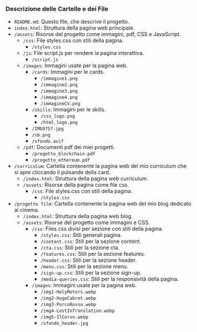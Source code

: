 ### Descrizione delle Cartelle e dei File

- `README.md`: Questo file, che descrive il progetto.
- `index.html`: Struttura della pagina web principale.
- `/assets`: Risorse del progetto come immagini, pdf, CSS e JavaScript.
    - `/css`: File styles.css con stili della pagina.
        - `/styles.css`
    - `/js`: File script.js per rendere la pagina interattiva.
        - `/script.js`
    - `/images`: Immagini usate per la pagina web.
        - `/cards`: Immagini per le cards.
            - `/immagine1.png`
            - `/immagine2.png`
            - `/immagine3.png`
            - `/immagine4.png`
            - `/immagineCV.png`
        - `/skills`: Immagini per le skills.
            - `/css_logo.png`
            - `/html_logo.png`
        - `/IMG9757.jpg`
        - `/sb.png`
        - `/sfondo.avif`
    - `/pdf`: Documenti pdf dei miei progetti.
        - `/progetto_blockchain.pdf`
        - `/progetto_ethereum.pdf`
- `/curriculum`: Cartella contenente la pagina web del mio curriculum che si apre cliccando il pulsande della card.
    - `/index.html`: Struttura della pagina web curriculum.
    - `/assets`: Risorse della pagina come file css.
        - `/css`: File styles.css con stili della pagina.
            - `/styles.css`
- `/progetto film`: Cartella contenente la pagina web del mio blog dedicato al cinema.
    - `/index.html`: Struttura della pagina web blog.
    - `/assets`: Risorse del progetto come immagini e CSS.
        - `/css`: Files css divisi per sezione con stili della pagina.
            - `/styles.css`: Stili generali pagina.
            - `/content.css`: Stili per la sezione content.
            - `/cta.css`: Stili per la sezione cta.
            - `/features.css`: Stili per la sezione features.
            - `/header.css`: Stili per la sezione header.
            - `/menu.css`: Stili per la sezione menu.
            - `/sign-up.css`: Stili per la sezione sign-up.
            - `/media-queries.css`: Stili per la responsività della pagina.
        - `/images`: Immagini usate per la pagina web.
            - `/img1-HolyMotors.webp`
            - `/img2-HugoCabret.webp`
            - `/img3-PorcoRosso.webp`
            - `/img4-LostInTranslation.webp`
            - `/img5-IlCorvo.webp`
            - `/sfondo_header.jpg`
        

        